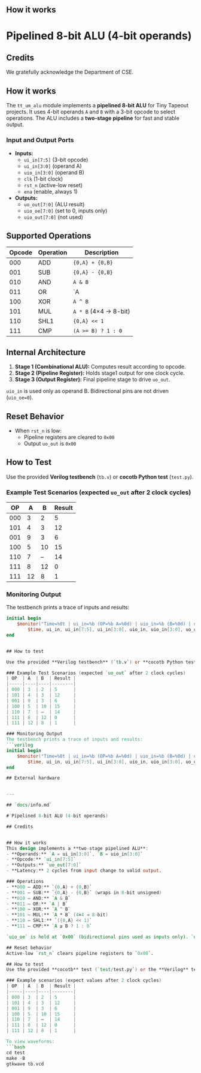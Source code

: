 <!---

This file is used to generate your project datasheet. Please fill in the information below and delete any unused
sections.

You can also include images in this folder and reference them in the markdown. Each image must be less than
512 kb in size, and the combined size of all images must be less than 1 MB.
-->

## How it works

# Pipelined 8-bit ALU (4-bit operands)

## Credits
We gratefully acknowledge the Department of CSE. 

## How it works
The `tt_um_alu` module implements a **pipelined 8-bit ALU** for Tiny Tapeout projects. It uses 4-bit operands `A` and `B` with a 3-bit opcode to select operations. The ALU includes a **two-stage pipeline** for fast and stable output.

### Input and Output Ports
- **Inputs:**
  - `ui_in[7:5]` (3-bit opcode)
  - `ui_in[3:0]` (operand A)
  - `uio_in[3:0]` (operand B)
  - `clk` (1-bit clock)
  - `rst_n` (active-low reset)
  - `ena` (enable, always 1)
- **Outputs:**
  - `uo_out[7:0]` (ALU result)
  - `uio_oe[7:0]` (set to 0, inputs only)
  - `uio_out[7:0]` (not used)

## Supported Operations
| Opcode | Operation | Description |
|--------|-----------|-------------|
| 000    | ADD       | `{0,A} + {0,B}` |
| 001    | SUB       | `{0,A} - {0,B}` |
| 010    | AND       | `A & B` |
| 011    | OR        | `A | B` |
| 100    | XOR       | `A ^ B` |
| 101    | MUL       | `A * B` (4×4 → 8-bit) |
| 110    | SHL1      | `{0,A} << 1` |
| 111    | CMP       | `(A >= B) ? 1 : 0` |

## Internal Architecture
1. **Stage 1 (Combinational ALU):** Computes result according to opcode.
2. **Stage 2 (Pipeline Register):** Holds stage1 output for one clock cycle.
3. **Stage 3 (Output Register):** Final pipeline stage to drive `uo_out`.

`uio_in` is used only as operand B. Bidirectional pins are not driven (`uio_oe=0`).

## Reset Behavior
- When `rst_n` is low:
  - Pipeline registers are cleared to `0x00`
  - Output `uo_out` is `0x00`

## How to Test
Use the provided **Verilog testbench** (`tb.v`) or **cocotb Python test** (`test.py`).

### Example Test Scenarios (expected `uo_out` after 2 clock cycles)
| OP  | A  | B  | Result |
|-----|----|----|--------|
| 000 | 3  | 2  | 5      |
| 101 | 4  | 3  | 12     |
| 001 | 9  | 3  | 6      |
| 100 | 5  | 10 | 15     |
| 110 | 7  | –  | 14     |
| 111 | 8  | 12 | 0      |
| 111 | 12 | 8  | 1      |

### Monitoring Output
The testbench prints a trace of inputs and results:
```verilog
initial begin
    $monitor("Time=%0t | ui_in=%b (OP=%b A=%0d) | uio_in=%b (B=%0d) | uo_out=%0d",
        $time, ui_in, ui_in[7:5], ui_in[3:0], uio_in, uio_in[3:0], uo_out);
end


## How to test

Use the provided **Verilog testbench** (`tb.v`) or **cocotb Python test** (`test.py`).

### Example Test Scenarios (expected `uo_out` after 2 clock cycles)
| OP  | A  | B  | Result |
|-----|----|----|--------|
| 000 | 3  | 2  | 5      |
| 101 | 4  | 3  | 12     |
| 001 | 9  | 3  | 6      |
| 100 | 5  | 10 | 15     |
| 110 | 7  | –  | 14     |
| 111 | 8  | 12 | 0      |
| 111 | 12 | 8  | 1      |

### Monitoring Output
The testbench prints a trace of inputs and results:
```verilog
initial begin
    $monitor("Time=%0t | ui_in=%b (OP=%b A=%0d) | uio_in=%b (B=%0d) | uo_out=%0d",
        $time, ui_in, ui_in[7:5], ui_in[3:0], uio_in, uio_in[3:0], uo_out);
end

## External hardware


---

## `docs/info.md`

# Pipelined 8-bit ALU (4-bit operands)

## Credits


## How it works
This design implements a **two-stage pipelined ALU**:
- **Operands:** `A = ui_in[3:0]`, `B = uio_in[3:0]`
- **Opcode:** `ui_in[7:5]`
- **Outputs:** `uo_out[7:0]`
- **Latency:** 2 cycles from input change to valid output.

### Operations
- **000 – ADD:** `{0,A} + {0,B}`
- **001 – SUB:** `{0,A} - {0,B}` (wraps in 8-bit unsigned)
- **010 – AND:** `A & B`
- **011 – OR:** `A | B`
- **100 – XOR:** `A ^ B`
- **101 – MUL:** `A * B` (4×4 → 8-bit)
- **110 – SHL1:** `({0,A} << 1)`
- **111 – CMP:** `A ≥ B ? 1 : 0`

`uio_oe` is held at `0x00` (bidirectional pins used as inputs only). `uio_out` is `0x00`.

## Reset behavior
Active-low `rst_n` clears pipeline registers to `0x00`.

## How to test
Use the provided **cocotb** test (`test/test.py`) or the **Verilog** testbench (`test/tb.v`).

### Example scenarios (expect values after 2 clock cycles)
| OP  | A  | B  | Result |
|-----|----|----|--------|
| 000 | 3  | 2  | 5      |
| 101 | 4  | 3  | 12     |
| 001 | 9  | 3  | 6      |
| 100 | 5  | 10 | 15     |
| 110 | 7  | –  | 14     |
| 111 | 8  | 12 | 0      |
| 111 | 12 | 8  | 1      |

To view waveforms:
```bash
cd test
make -B
gtkwave tb.vcd

